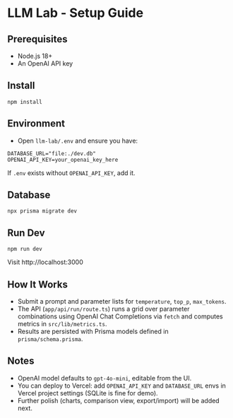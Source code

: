 # LLM Lab - Setup Guide

## Prerequisites
- Node.js 18+
- An OpenAI API key

## Install
```
npm install
```

## Environment
- Open `llm-lab/.env` and ensure you have:
```
DATABASE_URL="file:./dev.db"
OPENAI_API_KEY=your_openai_key_here
```

If `.env` exists without `OPENAI_API_KEY`, add it.

## Database
```
npx prisma migrate dev
```

## Run Dev
```
npm run dev
```
Visit http://localhost:3000

## How It Works
- Submit a prompt and parameter lists for `temperature`, `top_p`, `max_tokens`.
- The API (`app/api/run/route.ts`) runs a grid over parameter combinations using OpenAI Chat Completions via `fetch` and computes metrics in `src/lib/metrics.ts`.
- Results are persisted with Prisma models defined in `prisma/schema.prisma`.

## Notes
- OpenAI model defaults to `gpt-4o-mini`, editable from the UI.
- You can deploy to Vercel: add `OPENAI_API_KEY` and `DATABASE_URL` envs in Vercel project settings (SQLite is fine for demo).
- Further polish (charts, comparison view, export/import) will be added next.
